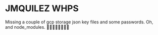 # JMQUILEZ WHPS
Missing a couple of gcp storage json key files and some passwords. Oh, and node_modules. 🛫🛫🛫🛫🛫🛫🛫🛫
